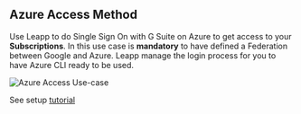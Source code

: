 ## Azure Access Method
Use Leapp to do Single Sign On with G Suite on Azure to get access to your
**Subscriptions**. In this use case is **mandatory** to have defined a Federation
between Google and Azure. Leapp manage the login process for you to have Azure CLI
ready to be used.

![Azure Access Use-case](https://github.com/Noovolari/leapp/wiki/images/azure-gif.gif)

See setup [tutorial](https://www.github.com/Noovolari/leapp/wiki/tutorials)

